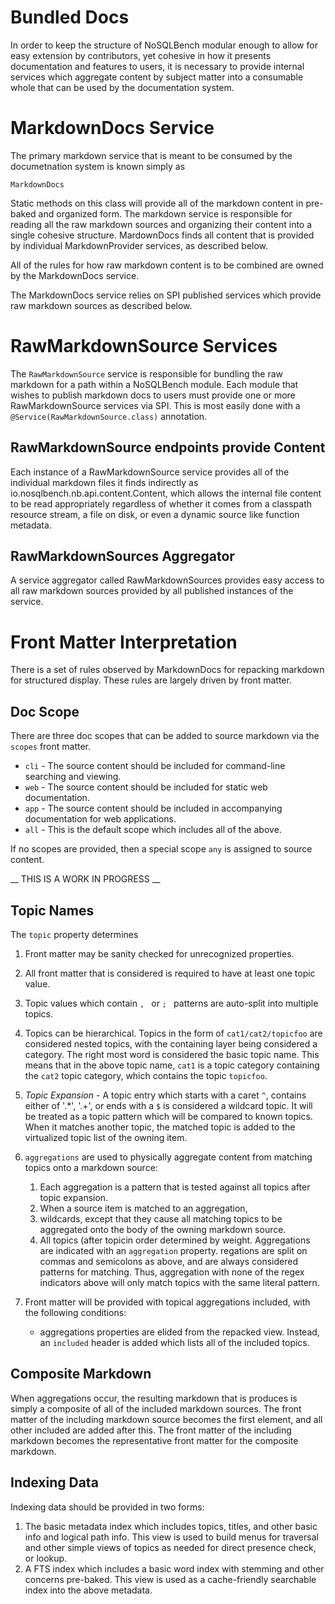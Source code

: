 # Bundled Docs

In order to keep the structure of NoSQLBench modular enough to allow for easy extension by contributors, yet cohesive in
how it presents documentation and features to users, it is necessary to provide internal services which aggregate
content by subject matter into a consumable whole that can be used by the documentation system.

# MarkdownDocs Service

The primary markdown service that is meant to be consumed by the documetnation system is known simply as

    MarkdownDocs

Static methods on this class will provide all of the markdown content in pre-baked and organized form. The markdown
service is responsible for reading all the raw markdown sources and organizing their content into a single cohesive
structure. MardownDocs finds all content that is provided by individual MarkdownProvider services, as described below.

All of the rules for how raw markdown content is to be combined are owned by the MarkdownDocs service.

The MarkdownDocs service relies on SPI published services which provide raw markdown sources as described below.

# RawMarkdownSource Services

The `RawMarkdownSource` service is responsible for bundling the raw markdown for a path within a NoSQLBench module. Each
module that wishes to publish markdown docs to users must provide one or more RawMarkdownSource services via SPI. This
is most easily done with a `@Service(RawMarkdownSource.class)` annotation.

## RawMarkdownSource endpoints provide Content

Each instance of a RawMarkdownSource service provides all of the individual markdown files it finds indirectly as
io.nosqlbench.nb.api.content.Content, which allows the internal file content to be read appropriately regardless of
whether it comes from a classpath resource stream, a file on disk, or even a dynamic source like function metadata.

## RawMarkdownSources Aggregator

A service aggregator called RawMarkdownSources provides easy access to all raw markdown sources provided by all
published instances of the service.

# Front Matter Interpretation

There is a set of rules observed by MarkdownDocs for repacking markdown for structured display. These rules are largely
driven by front matter.

## Doc Scope

There are three doc scopes that can be added to source markdown via the `scopes` front matter.

* `cli` - The source content should be included for command-line searching and viewing.
* `web` - The source content should be included for static web documentation.
* `app` - The source content should be included in accompanying documentation for web applications.
* `all` - This is the default scope which includes all of the above.

If no scopes are provided, then a special scope `any` is assigned to source content.

__ THIS IS A WORK IN PROGRESS __

## Topic Names

The `topic` property determines

1. Front matter may be sanity checked for unrecognized properties.
2. All front matter that is considered is required to have at least one topic value.
3. Topic values which contain `, ` or `; ` patterns are auto-split into multiple topics.
4. Topics can be hierarchical. Topics in the form of `cat1/cat2/topicfoo` are considered nested topics, with the
   containing layer being considered a category. The right most word is considered the basic topic name. This means that
   in the above topic name, `cat1` is a topic category containing the `cat2` topic category, which contains the topic
   `topicfoo`.
5. *Topic Expansion* - A topic entry which starts with a caret `^`, contains either of '.*', '.+', or ends with a `$` is
   considered a wildcard topic. It will be treated as a topic pattern which will be compared to known topics. When it
   matches another topic, the matched topic is added to the virtualized topic list of the owning item.
6. `aggregations` are used to physically aggregate content from matching topics onto a markdown source:
   1. Each aggregation is a pattern that is tested against all topics after topic expansion.
   2. When a source item is matched to an aggregation,
   3. wildcards, except that they
      cause all matching topics to be aggregated onto the body of the owning markdown source.
   4. All topics (after topicin order determined by weight. Aggregations are indicated with an `aggregation` property.
   regations are split on commas and semicolons as above, and are always considered patterns for matching. Thus,
   aggregation with none of the regex indicators above will only match topics with the same literal pattern.

7. Front matter will be provided with topical aggregations included, with the following conditions:
   * aggregations properties are elided from the repacked view. Instead, an `included` header is added which lists all
     of the included topics.


## Composite Markdown

When aggregations occur, the resulting markdown that is produces is simply a composite of all of the included markdown
sources. The front matter of the including markdown source becomes the first element, and all other included are added
after this. The front matter of the including markdown becomes the representative front matter for the composite
markdown.

## Indexing Data

Indexing data should be provided in two forms:

1. The basic metadata index which includes topics, titles, and other basic info and logical path info. This view is used
   to build menus for traversal and other simple views of topics as needed for direct presence check, or lookup.
2. A FTS index which includes a basic word index with stemming and other concerns pre-baked. This view is used as a
   cache-friendly searchable index into the above metadata.


